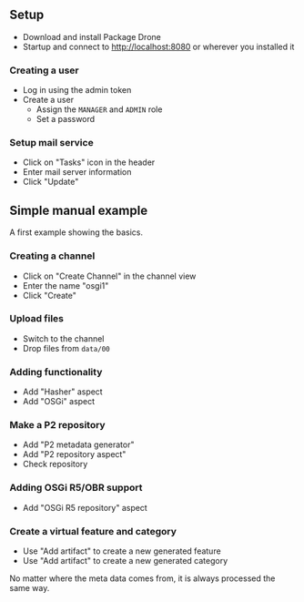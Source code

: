 ## Setup

 * Download and install Package Drone
 * Startup and connect to <http://localhost:8080> or wherever you installed it
 
### Creating a user

 * Log in using the admin token
 * Create a user
   * Assign the `MANAGER` and `ADMIN` role
   * Set a password
   
### Setup mail service

 * Click on "Tasks" icon in the header
 * Enter mail server information
 * Click "Update"
 
## Simple manual example

A first example showing the basics.

### Creating a channel

 * Click on "Create Channel" in the channel view
 * Enter the name "osgi1"
 * Click "Create"

### Upload files 

 * Switch to the channel
 * Drop files from `data/00`
 
### Adding functionality

 * Add "Hasher" aspect
 * Add "OSGi" aspect

### Make a P2 repository

 * Add "P2 metadata generator"
 * Add "P2 repository aspect"
 * Check repository

### Adding OSGi R5/OBR support

 * Add "OSGi R5 repository" aspect
 
### Create a virtual feature and category

 * Use "Add artifact" to create a new generated feature
 * Use "Add artifact" to create a new generated category

No matter where the meta data comes from, it is always processed the same way.